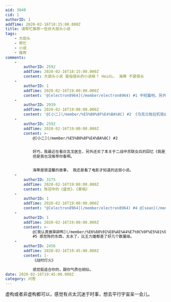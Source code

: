 ```yaml
---
aid: 3049
cid: 1
authorID: 1
addTime: 2020-02-16T18:15:00.000Z
title: 请帮忙推荐一些非大部头小说
tags:
    - 大部头
    - 帮忙
    - 小说
    - 推荐
comments:
    -
        authorID: 2592
        addTime: 2020-02-16T18:15:00.000Z
        content: 大部头小说 是指很长的小说嘛？ Heidi， 海蒂 不是很长
    -
        authorID: 1
        addTime: 2020-02-16T19:00:00.000Z
        content: '@[electron8964](/member/electron8964) #1 中短篇吧。另外不喜欢俄罗斯文学作品，又臭又长。'
    -
        authorID: 2939
        addTime: 2020-02-16T19:00:00.000Z
        content: '@[小二](/member/%E5%B0%8F%E4%BA%8C) #2 《乌克兰拖拉机简史》，英语文学，有中译本。'
    -
        authorID: 2592
        addTime: 2020-02-16T19:00:00.000Z
        content: >-
            @[小二](/member/%E5%B0%8F%E4%BA%8C) #2


            好巧，我最近在看日瓦戈医生，另外还买了本关于二战中苏联女兵的回忆《我是女兵，也是女人》。 目前看到部分，两个故事性都很强。
            但是我也没推荐你看啊。


            海蒂是很温馨的故事， 我还是看了电影才知道的这部小说。
    -
        authorID: 3175
        addTime: 2020-02-16T19:00:00.000Z
        content: 陈冠中的《盛世》、《黄祸》
    -
        authorID: 1
        addTime: 2020-02-16T19:00:00.000Z
        content: "@[electron8964](/member/electron8964) #4 @[sean](/member/sean) #3 谢谢\U0001F638"
    -
        authorID: 1
        addTime: 2020-02-16T19:00:00.000Z
        content: >-
            @[我认真做翠辟鸭](/member/%E6%88%91%E8%AE%A4%E7%9C%9F%E5%81%9A%E7%BF%A0%E8%BE%9F%E9%B8%AD)
            #5 感觉陈的东西，太水了，比王力雄都差了好几个数量级。
    -
        authorID: 2456
        addTime: 2020-02-16T19:45:00.000Z
        content: |-
            《战时灯火》

            感觉挺适合你的，跟你气质也相似。
date: 2020-02-16T19:45:00.000Z
category: 问答
---
```


虚构或者非虚构都可以，感觉有点太沉迷于时事，想去平行宇宙呆一会儿。
